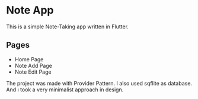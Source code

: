 # Note App

This is a simple Note-Taking app written in Flutter.

## Pages
- Home Page
- Note Add Page
- Note Edit Page

The project was made with Provider Pattern. I also used sqflite as database. And ı took a very minimalist approach in design.


